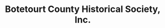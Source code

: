 ---
layout: repo
title: "Botetourt County Historical Society, Inc."
id: 16587
permalink: repos/16587/
---